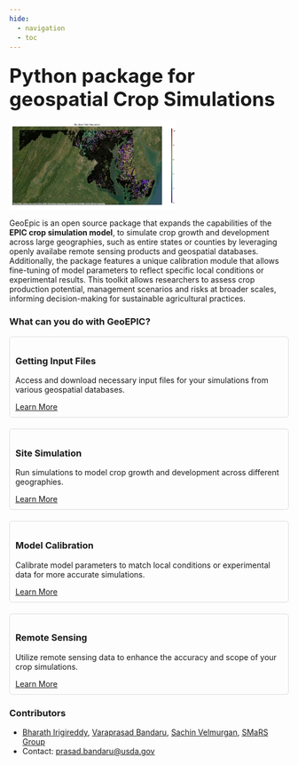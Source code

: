```yaml
---
hide:
  - navigation
  - toc
---
```



### <strong style="font-size:35px;">Python package for geospatial Crop Simulations</strong>
<img src="./assets/Yield_MD.png" alt="Maryland_Yield" width="60%"/> 
<p>GeoEpic is an open source package that expands the capabilities of the <strong>EPIC crop simulation model</strong>, to simulate crop growth and development across large geographies, such as entire states or counties by leveraging openly availabe remote sensing products and geospatial databases. Additionally, the package features a unique calibration module that allows fine-tuning of model parameters to reflect specific local conditions or experimental results. This toolkit allows researchers to assess crop production potential, management scenarios and risks at broader scales, informing decision-making for sustainable agricultural practices.</p>

### <strong>What can you do with GeoEPIC?</strong>


<div style="display: flex; flex-wrap: wrap; gap: 20px; justify-content: center;">

  <div style="flex: 1 1 calc(50% - 20px); min-width: 300px; border: 1px solid #ddd; border-radius: 5px; padding: 10px;">
    <h3><strong>Getting Input Files</strong></h3>
    <p>Access and download necessary input files for your simulations from various geospatial databases.</p>
    <a href="/geo_epic_win/pages/downloading_input_files" class="button-primary">Learn More</a>
  </div>

  <div style="flex: 1 1 calc(50% - 20px); min-width: 300px; border: 1px solid #ddd; border-radius: 5px; padding: 10px;">
    <h3><strong>Site Simulation</strong></h3>
    <p>Run simulations to model crop growth and development across different geographies.</p>
    <a href="/geo_epic_win/pages/simulation" class="button-primary">Learn More</a>
  </div>

  <div style="flex: 1 1 calc(50% - 20px); min-width: 300px; border: 1px solid #ddd; border-radius: 5px; padding: 10px;">
    <h3><strong>Model Calibration</strong></h3>
    <p>Calibrate model parameters to match local conditions or experimental data for more accurate simulations.</p>
    <a href="/geo_epic_win/pages/calibration" class="button-primary">Learn More</a>
  </div>

  <div style="flex: 1 1 calc(50% - 20px); min-width: 300px; border: 1px solid #ddd; border-radius: 5px; padding: 10px;">
    <h3><strong>Remote Sensing</strong></h3>
    <p>Utilize remote sensing data to enhance the accuracy and scope of your crop simulations.</p>
    <a href="/geo_epic_win/pages/remote_sensing" class="button-primary">Learn More</a>
  </div>

</div>


### <strong>Contributors</strong> 

- [Bharath Irigireddy](https://github.com/Bharath2), [Varaprasad Bandaru](https://www.ars.usda.gov/pacific-west-area/maricopa-arizona/us-arid-land-agricultural-research-center/plant-physiology-and-genetics-research/people/prasad-bandaru/), [Sachin Velmurgan](https://github.com/SachinVel), [SMaRS Group](https://www.smarsgroup.org/)
- Contact: prasad.bandaru@usda.gov

<style>
.md-content__inner h1{
    width:0px;
    height:0px;
    overflow: hidden;
}
.md-content{
  padding: 0px 50px;
}
</style>
